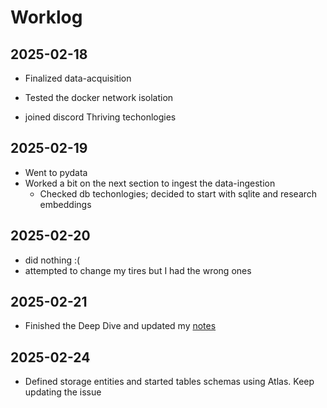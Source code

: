 # Worklog

## 2025-02-18
- Finalized data-acquisition
 - Tested the docker network isolation

- joined discord Thriving techonlogies

## 2025-02-19
- Went to pydata
- Worked a bit on the next section to ingest the data-ingestion
  - Checked db techonlogies; decided to start with sqlite and research embeddings
## 2025-02-20
- did nothing :(
- attempted to change my tires but I had the wrong ones

## 2025-02-21
- Finished the Deep Dive and updated my [notes](./llm.md)

## 2025-02-24
- Defined storage entities and started tables schemas using Atlas. Keep updating the issue
